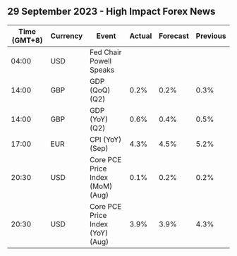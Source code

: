 ## 29 September 2023 - High Impact Forex News

| Time (GMT+8) | Currency | Event | Actual | Forecast | Previous |
|------|----------|-------|--------|----------|----------|
| 04:00 | USD | Fed Chair Powell Speaks |  |  |  |
| 14:00 | GBP | GDP (QoQ) (Q2) | 0.2% | 0.2% | 0.3% |
| 14:00 | GBP | GDP (YoY) (Q2) | 0.6% | 0.4% | 0.5% |
| 17:00 | EUR | CPI (YoY) (Sep) | 4.3% | 4.5% | 5.2% |
| 20:30 | USD | Core PCE Price Index (MoM) (Aug) | 0.1% | 0.2% | 0.2% |
| 20:30 | USD | Core PCE Price Index (YoY) (Aug) | 3.9% | 3.9% | 4.3% |
